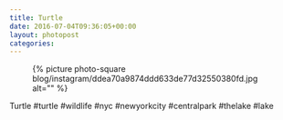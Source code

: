 ```yaml
---
title: Turtle
date: 2016-07-04T09:36:05+00:00
layout: photopost
categories:
---
```


<figure class="photo photo--square">
  {% picture photo-square blog/instagram/ddea70a9874ddd633de77d32550380fd.jpg alt="" %}
</figure>

Turtle
#turtle #wildlife #nyc #newyorkcity #centralpark #thelake #lake
